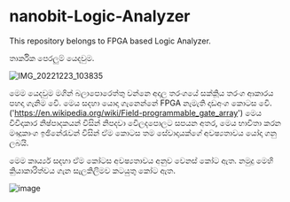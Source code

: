 # nanobit-Logic-Analyzer
This repository belongs to FPGA based Logic Analyzer. 

තාර්කික පෙරලුම් යෙදවුම.


![IMG_20221223_103835](https://user-images.githubusercontent.com/37544871/210313229-55c25524-beb0-49d8-b579-4b4f97275b65.jpg)


මෙම යෙදවුම මගින් බලාපොරෙත්තු වන්නෙ අදාල තරංගයේ සක්කිූය තරංග ආකාරය පහදා ගැනිම වෙි. 
මෙය  සදහා  යොදා ගැ‌නෙන්නේ FPGA නැමැති දෘඩඅංග කොටස ‌‌වෙි.
('https://en.wikipedia.org/wiki/Field-programmable_gate_array') 
මෙය විවිදාකාර නිෂ්පාදකයන් විසින් නිපදවා වෙිලදපොලට සපයන අතර,  මෙය භාවිතා කරන මෟදූකාංග ඉඡිනේරැවන් විසින් ඒම  කොටස තම  සේවාදායක්ගේ අවෂ්‍යතාවය
යෝදා ගනු ලබයි.


මෙම කාර්ය්‍ය සදහා ඒම කෝටස අවෂ්‍යතාවය අනුව වෙනස් කෝට ඇත. නමුදු  මෙහි කිුයාකාරිත්වය ගැන සැලකිලිමව කටයුතු කෝට ඇත.

![image](https://user-images.githubusercontent.com/37544871/201342460-19b550d1-cefd-4e24-8304-061c8c9a75d1.png)

